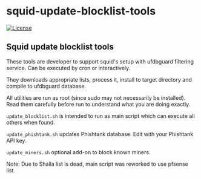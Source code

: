 # squid-update-blocklist-tools
[![License](https://img.shields.io/badge/License-BSD%203--Clause-blue.svg)](https://github.com/yvoinov/squid-update-blocklist-tools/blob/master/LICENSE)

## Squid update blocklist tools

These tools are developer to support squid's setup with ufdbguard filtering service. Can be executed by cron or interactively.

They downloads appropriate lists, process it, install to target directory and compile to ufdbguard database.

All utilities are run as root (since sudo may not necessarily be installed). Read them carefully before run to understand what you are doing exactly.

`update_blocklist.sh` is intended to run as main script which can execute all others when found.

`update_phishtank.sh` updates Phishtank database. Edit with your Phishtank API key.

`update_miners.sh` optional add-on to block known miners.

Note: Due to Shalla list is dead, main script was reworked to use pfsense list.
